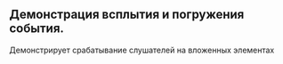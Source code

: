 ## Демонстрация всплытия и погружения события.
  Демонстрирует срабатывание слушателей на вложенных элементах